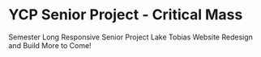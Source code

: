 # YCP Senior Project - Critical Mass
Semester Long Responsive Senior Project
Lake Tobias Website Redesign and Build 
More to Come!
